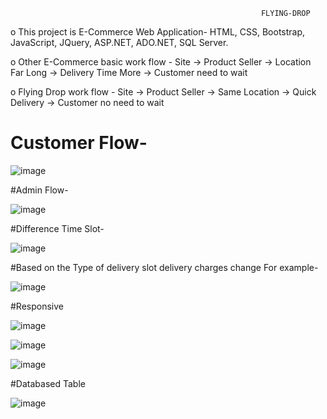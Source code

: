                                                             FLYING-DROP
                                                            
                                                            
o This project is E-Commerce Web Application- HTML, CSS, Bootstrap, JavaScript, JQuery, ASP.NET, ADO.NET, SQL Server.

o Other E-Commerce basic work flow -  Site -> Product Seller -> Location Far Long -> Delivery Time More -> Customer need to wait 

o Flying Drop work flow -  Site -> Product Seller -> Same Location -> Quick Delivery -> Customer no need to wait 


# Customer Flow-

![image](https://user-images.githubusercontent.com/67309430/184624589-e26702cd-02f7-4159-a99a-b00d802d8d17.png)


#Admin Flow-

![image](https://user-images.githubusercontent.com/67309430/184624638-16764fb7-68e1-49d9-8966-ba73cb46e014.png)


#Difference Time Slot-

![image](https://user-images.githubusercontent.com/67309430/184624696-7f71ff7a-571d-47e7-afae-11a23f6d4c03.png)


#Based on the Type of delivery slot delivery charges change For example-

![image](https://user-images.githubusercontent.com/67309430/184624872-2fb41215-ecf7-41e6-b4f6-671614a5bd08.png)



#Responsive

![image](https://user-images.githubusercontent.com/67309430/184624940-fdff2516-71e8-4acc-aeae-9813c7e40ea2.png)

![image](https://user-images.githubusercontent.com/67309430/184624969-81766019-9013-4631-b3a8-35b7a90dc0ed.png)

![image](https://user-images.githubusercontent.com/67309430/184624993-b8270edf-c787-4d83-9d87-5633e071cbe7.png)



#Databased Table

![image](https://user-images.githubusercontent.com/67309430/184625125-70171463-fb09-41de-a28f-e0bb3f3ae92d.png)

